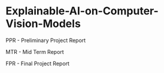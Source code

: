 # Explainable-AI-on-Computer-Vision-Models
PPR - Preliminary Project Report

MTR - Mid Term Report

FPR - Final Project Report
